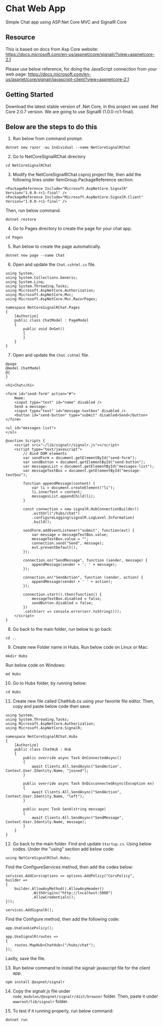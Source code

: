 # Chat Web App
Simple Chat app using ASP.Net Core MVC and  SignalR Core

## Resource

This is based on docs from Asp Core website:
https://docs.microsoft.com/en-us/aspnet/core/signalr/?view=aspnetcore-2.1

Please use below reference, for doing the JavaScript connection from your web page:
https://docs.microsoft.com/en-us/aspnet/core/signalr/javascript-client?view=aspnetcore-2.1

## Getting Started
Download the latest stable version of .Net Core, in this project we used .Net Core 2.0.7 version. We are going to use SignalR (1.0.0-rc1-final).


## Below are the steps to do this
1) Run below from command prompt:

~~~~~~~~
dotnet new razor -au Individual --name NetCoreSignalRChat
~~~~~~~~

2) Go to NetCoreSignalRChat directory

~~~~~~~~
cd NetCoreSignalRChat
~~~~~~~~

3) Modify the NetCoreSignalRChat.csproj project file, then add the following lines under ItemGroup.PackageReference section:

~~~~~~~~
<PackageReference Include="Microsoft.AspNetCore.SignalR" Version="1.0.0-rc1-final" />
<PackageReference Include="Microsoft.AspNetCore.SignalR.Client" Version="1.0.0-rc1-final" />
~~~~~~~~

Then, run below command.

~~~~~~~~
dotnet restore
~~~~~~~~

4) Go to Pages directory to create the page for your chat app.

~~~~~~~~
cd Pages
~~~~~~~~

5) Run below to create the page automatically.

~~~~~~~~
dotnet new page --name Chat
~~~~~~~~

6) Open and update the `Chat.cshtml.cs` file.

~~~~~~~~
using System;
using System.Collections.Generic;
using System.Linq;
using System.Threading.Tasks;
using Microsoft.AspNetCore.Authorization;
using Microsoft.AspNetCore.Mvc;
using Microsoft.AspNetCore.Mvc.RazorPages;

namespace NetCoreSignalRChat.Pages
{
    [Authorize]
    public class ChatModel : PageModel
    {
        public void OnGet()
        {
        }
    }
}
~~~~~~~~

7) Open and update the `Chat.cshtml` file.

~~~~~~~~
@page
@model ChatModel
@{
}

<h1>Chat</h1>

<form id="send-form" action="#">
    Name:
    <input type="text" id="name" disabled />
    Send a message: 
    <input type="text" id="message-textbox" disabled /> 
    <button id="send-button" type="submit" disabled>Send</button>
</form>

<ul id="messages-list">
</ul>

@section Scripts {
    <script src="~/lib/signalr/signalr.js"></script>
    <script type="text/javascript">
        // Bind DOM elements
        var sendForm = document.getElementById("send-form");
        var sendButton = document.getElementById("send-button");
        var messagesList = document.getElementById("messages-list");
        var messageTextBox = document.getElementById("message-textbox");

        function appendMessage(content) {
            var li = document.createElement("li");
            li.innerText = content;
            messagesList.appendChild(li);
        }

        const connection = new signalR.HubConnectionBuilder()
            .withUrl("/hubs/chat")
            .configureLogging(signalR.LogLevel.Information)
            .build();

        sendForm.addEventListener("submit", function(evt) { 
            var message = messageTextBox.value;
            messageTextBox.value = "";
            connection.send("Send", message);
            evt.preventDefault();
        });

        connection.on("SendMessage", function (sender, message) {
            appendMessage(sender + ': ' + message);
        });

        connection.on("SendAction", function (sender, action) {
            appendMessage(sender + ' ' + action);
        });

        connection.start().then(function() {
            messageTextBox.disabled = false;
            sendButton.disabled = false;
        })
        .catch(err => console.error(err.toString()));
    </script>
}
~~~~~~~~

8) Go back to the main folder, run below to go back:

~~~~~~~~
cd ..
~~~~~~~~

9) Create new Folder name in Hubs. 
Run below code on Linux or Mac:

~~~~~~~~
mkdir Hubs
~~~~~~~~

Run below code on Windows:

~~~~~~~~
md Hubs
~~~~~~~~

10) Go to Hubs folder, by running below:

~~~~~~~~
cd Hubs
~~~~~~~~

11) Create new file called ChatHub.cs using your favorite file editor. Then, copy and paste below code then save:

~~~~~~~~
using System;
using System.Threading.Tasks;
using Microsoft.AspNetCore.Authorization;
using Microsoft.AspNetCore.SignalR;

namespace NetCoreSignalRChat.Hubs
{
    [Authorize]
    public class ChatHub : Hub
    {
        public override async Task OnConnectedAsync()
        {
            await Clients.All.SendAsync("SendAction", Context.User.Identity.Name, "joined");
        }

        public override async Task OnDisconnectedAsync(Exception ex)
        {
            await Clients.All.SendAsync("SendAction", Context.User.Identity.Name, "left");
        }

        public async Task Send(string message)
        {
            await Clients.All.SendAsync("SendMessage", Context.User.Identity.Name, message);
        }
    }
}
~~~~~~~~

12) Go back to the main folder. Find and update `Startup.cs`. Using below codes.
Under the "using" section add below code:

~~~~~~~~
using NetCoreSignalRChat.Hubs;
~~~~~~~~

Find the ConfigureServices method, then add the codes below:

~~~~~~~~
services.AddCors(options => options.AddPolicy("CorsPolicy", 
builder => 
{
    builder.AllowAnyMethod().AllowAnyHeader()
            .WithOrigins("http://localhost:5000")
            .AllowCredentials();
}));

services.AddSignalR();
~~~~~~~~

Find the Configure method, then add the following code:

~~~~~~~~
app.UseCookiePolicy();

app.UseSignalR(routes =>
{
    routes.MapHub<ChatHub>("/hubs/chat");
});
~~~~~~~~

Lastly, save the file.

13) Run below command to install the signalr javascript file for the client app.

~~~~~~~~
npm install @aspnet/signalr
~~~~~~~~

14) Copy the signalr.js file under `node_modules/@aspnet/signalr/dist/browser` folder. Then, paste it under `wwwroot/lib/signalr` folder.

15) To test if it running properly, run below command:

~~~~~~~~
dotnet run
~~~~~~~~